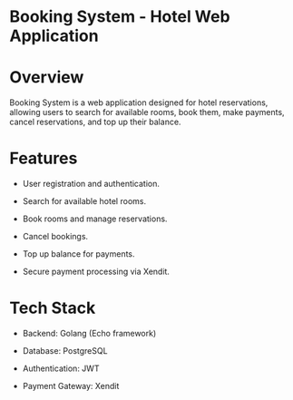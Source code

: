 # Booking System - Hotel Web Application

# Overview

Booking System is a web application designed for hotel reservations, allowing users to search for available rooms, book them, make payments, cancel reservations, and top up their balance. 

# Features

- User registration and authentication.

- Search for available hotel rooms.

- Book rooms and manage reservations.

- Cancel bookings.

- Top up balance for payments.

- Secure payment processing via Xendit.

# Tech Stack

- Backend: Golang (Echo framework)

- Database: PostgreSQL

- Authentication: JWT

- Payment Gateway: Xendit
